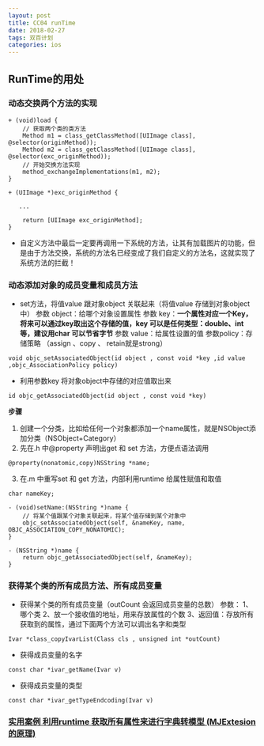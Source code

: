 ```yaml
---
layout: post
title: CC04 runTime
date: 2018-02-27
tags: 双百计划
categories: ios
---
```


## RunTime的用处
### **动态交换两个方法的实现**
```
+ (void)load {
    // 获取两个类的类方法
    Method m1 = class_getClassMethod([UIImage class], @selector(originMethod));
    Method m2 = class_getClassMethod([UIImage class], @selector(exc_originMethod));
    // 开始交换方法实现
    method_exchangeImplementations(m1, m2);
}

+ (UIImage *)exc_originMethod {
   
   ...

    return [UIImage exc_originMethod];
}
```
- 自定义方法中最后一定要再调用一下系统的方法，让其有加载图片的功能，但是由于方法交换，系统的方法名已经变成了我们自定义的方法名，这就实现了系统方法的拦截！

### **动态添加对象的成员变量和成员方法**
- set方法，将值value 跟对象object 关联起来（将值value 存储到对象object 中）
参数 object：给哪个对象设置属性
参数 key：**一个属性对应一个Key，将来可以通过key取出这个存储的值，key 可以是任何类型：double、int 等，建议用char 可以节省字节**
参数 value：给属性设置的值
参数policy：存储策略 （assign 、copy 、 retain就是strong）

```
void objc_setAssociatedObject(id object , const void *key ,id value ,objc_AssociationPolicy policy)
```
- 利用参数key 将对象object中存储的对应值取出来
```
id objc_getAssociatedObject(id object , const void *key)
```

**步骤**
1. 创建一个分类，比如给任何一个对象都添加一个name属性，就是NSObject添加分类（NSObject+Category）
2. 先在.h 中@property 声明出get 和 set 方法，方便点语法调用
```
@property(nonatomic,copy)NSString *name;
```
3. 在.m 中重写set 和 get 方法，内部利用runtime 给属性赋值和取值
```
char nameKey;

- (void)setName:(NSString *)name {
    // 将某个值跟某个对象关联起来，将某个值存储到某个对象中
    objc_setAssociatedObject(self, &nameKey, name, OBJC_ASSOCIATION_COPY_NONATOMIC);
}

- (NSString *)name {
    return objc_getAssociatedObject(self, &nameKey);
}
```
### **获得某个类的所有成员方法、所有成员变量**
- 获得某个类的所有成员变量（outCount 会返回成员变量的总数）
参数：
1、哪个类
2、放一个接收值的地址，用来存放属性的个数
3、返回值：存放所有获取到的属性，通过下面两个方法可以调出名字和类型
```
Ivar *class_copyIvarList(Class cls , unsigned int *outCount)
```
- 获得成员变量的名字
```
const char *ivar_getName(Ivar v)
```
- 获得成员变量的类型
```
const char *ivar_getTypeEndcoding(Ivar v)
```

### [实用案例 利用runtime 获取所有属性来进行字典转模型 (MJExtesion的原理)](https://www.jianshu.com/p/ab966e8a82e2)